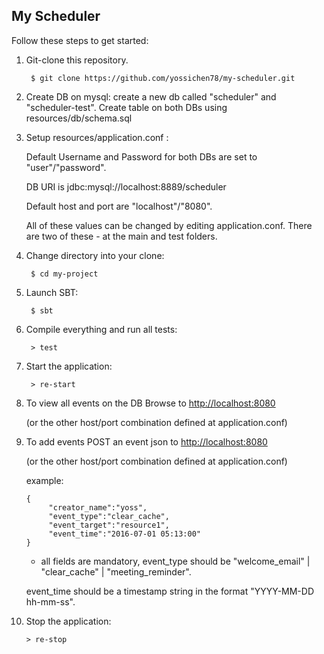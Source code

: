 ## My Scheduler

Follow these steps to get started:

1. Git-clone this repository.

        $ git clone https://github.com/yossichen78/my-scheduler.git

2. Create DB on mysql: create a new db called "scheduler" and "scheduler-test". Create table on both DBs using resources/db/schema.sql

3. Setup resources/application.conf :
    
   Default Username and Password for both DBs are set to "user"/"password".
   
   DB URI is jdbc:mysql://localhost:8889/scheduler
 
   Default host and port are "localhost"/"8080".
   
   All of these values can be changed by editing application.conf. There are two of these - at the main and test folders.

4. Change directory into your clone:

        $ cd my-project

5. Launch SBT:

        $ sbt

6. Compile everything and run all tests:

        > test

7. Start the application:

        > re-start

8. To view all events on the DB Browse to [http://localhost:8080](http://localhost:8080/) 

   (or the other host/port combination defined at application.conf)

9. To add events POST an event json to [http://localhost:8080](http://localhost:8080/)

   (or the other host/port combination defined at application.conf)
    
    example:
    
       {
            "creator_name":"yoss",
            "event_type":"clear_cache",
            "event_target":"resource1",
            "event_time":"2016-07-01 05:13:00"
       } 

    * all fields are mandatory, event_type should be "welcome_email" | "clear_cache" | "meeting_reminder".
    
    event_time should be a timestamp string in the format "YYYY-MM-DD hh-mm-ss".

10. Stop the application:

        > re-stop

